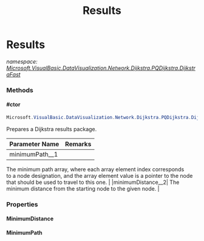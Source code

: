 ﻿---
title: Results
---

# Results
_namespace: [Microsoft.VisualBasic.DataVisualization.Network.Dijkstra.PQDijkstra.DijkstraFast](N-Microsoft.VisualBasic.DataVisualization.Network.Dijkstra.PQDijkstra.DijkstraFast.html)_



### Methods

#### #ctor
```csharp
Microsoft.VisualBasic.DataVisualization.Network.Dijkstra.PQDijkstra.DijkstraFast.Results.#ctor(System.Int32[],System.Single[])
```
Prepares a Dijkstra results package.

|Parameter Name|Remarks|
|--------------|-------|
|minimumPath__1| 
 The minimum path array, where each array element index corresponds  
 to a node designation, and the array element value is a pointer to 
 the node that should be used to travel to this one. 
 |
|minimumDistance__2| 
 The minimum distance from the starting node to the given node. 
 |




### Properties

#### MinimumDistance

#### MinimumPath


